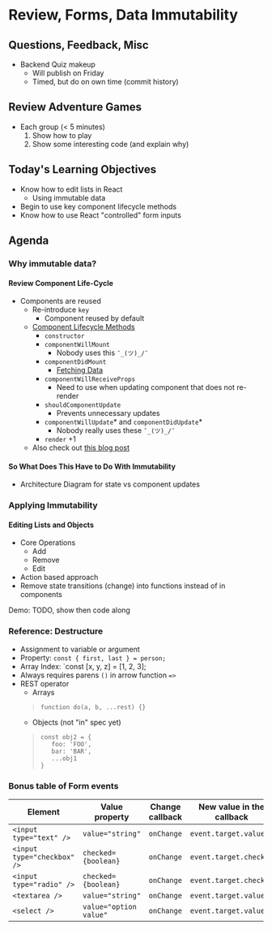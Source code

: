 Review, Forms, Data Immutability
===

## Questions, Feedback, Misc
* Backend Quiz makeup
	* Will publish on Friday
	* Timed, but do on own time (commit history)

## Review Adventure Games
* Each group (< 5 minutes)
    1. Show how to play
    2. Show some interesting code (and explain why)

## Today's Learning Objectives

* Know how to edit lists in React
	* Using immutable data
* Begin to use key component lifecycle methods
* Know how to use React "controlled" form inputs

## Agenda

### Why immutable data?

#### Review Component Life-Cycle

* Components are reused
	* Re-introduce `key`
		* Component reused by default
	* [Component Lifecycle Methods](https://facebook.github.io/react/docs/react-component.html)
		* `constructor`
		* `componentWillMount`
            * Nobody uses this `¯_(ツ)_/¯`
        * `componentDidMount`
			* [Fetching Data](https://daveceddia.com/where-fetch-data-componentwillmount-vs-componentdidmount/)
		* `componentWillReceiveProps`
			* Need to use when updating component that does not re-render
		* `shouldComponentUpdate`
			* Prevents unnecessary updates
		* `componentWillUpdate`* and `componentDidUpdate`*
            * Nobody really uses these `¯_(ツ)_/¯`
		* `render` +1
    * Also check out [this blog post](https://engineering.musefind.com/react-lifecycle-methods-how-and-when-to-use-them-2111a1b692b1)

#### So What Does This Have to Do With Immutability

* Architecture Diagram for state vs component updates

### Applying Immutability

#### Editing Lists and Objects

* Core Operations
    * Add
    * Remove
    * Edit
* Action based approach
* Remove state transitions (change) into functions instead of in components


Demo: TODO, show then code along

### Reference: Destructure
* Assignment to variable or argument
* Property: `const { first, last } = person;`
* Array Index: `const [x, y, z] = [1, 2, 3];
* Always requires parens `()` in arrow function `=>`
* REST operator
    * Arrays
    > ```
    > function do(a, b, ...rest) {}
    > ```
    * Objects (not "in" spec yet)
    > ```
    > const obj2 = {
    >    foo: 'FOO',
    >    bar: 'BAR',
    >    ...obj1 
    > }
    > ```

### Bonus table of Form events

Element	| Value property | Change callback | New value in the callback
---|---|---|---
`<input type="text" />`|`value="string"`|`onChange`|`event.target.value`
`<input type="checkbox" />`|`checked={boolean}`|`onChange`|`event.target.checked`
`<input type="radio" />`|`checked={boolean}`|`onChange`|`event.target.checked`
`<textarea />`|`value="string"`|`onChange`|`event.target.value`
`<select />`|`value="option value"`|`onChange`|`event.target.value`
